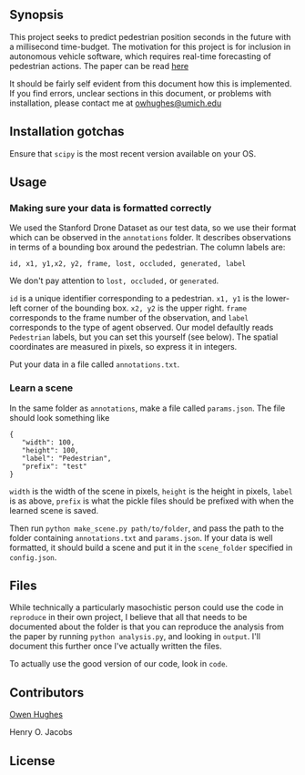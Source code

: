 ## Synopsis

This project seeks to predict pedestrian position seconds in the future with a millisecond time-budget.  The motivation for this project is for inclusion in autonomous vehicle software, which requires real-time forecasting of pedestrian actions. The paper can be read [here](google.com)

It should be fairly self evident from this document how this is implemented. If you find errors, unclear sections in this document, or problems with installation, please contact me at [owhughes@umich.edu](mailto:owhughes@umich.edu)

## Installation gotchas ##
Ensure that `scipy` is the most recent version available on your OS.


## Usage ##


### Making sure your data is formatted correctly ###

We used the Stanford Drone Dataset as our test data, so we use their format which can be observed in the ```annotations``` folder. It describes observations in terms of a bounding box around the pedestrian. The column labels are:

```id, x1, y1,x2, y2, frame, lost, occluded, generated, label```

We don't pay attention to `lost, occluded,` or `generated`. 

`id` is a unique identifier corresponding to a pedestrian. `x1, y1` is the lower-left corner of the bounding box. `x2, y2` is the upper right. `frame` corresponds to the frame number of the observation, and `label` corresponds to the type of agent observed. Our model defaultly reads `Pedestrian` labels, but you can set this yourself (see below). The spatial coordinates are measured in pixels, so express it in integers.

Put your data in a file called `annotations.txt`.

### Learn a scene ###

In the same folder as `annotations`, make a file called `params.json`. The file should look something like 

```
{
   "width": 100,
   "height": 100,
   "label": "Pedestrian",
   "prefix": "test"
}
```

`width` is the width of the scene in pixels, `height` is the height in pixels, `label` is as above, `prefix` is what the pickle files should be prefixed with when the learned scene is saved.

Then run `python make_scene.py path/to/folder`, and pass the path to the folder containing `annotations.txt` and `params.json`. If your data is well formatted, it should build a scene and put it in the `scene_folder` specified in `config.json`.


## Files

While technically a particularly masochistic person could use the code in ```reproduce``` in their own project, I believe that all that needs to be documented about the  folder is that you can reproduce the analysis from the paper by running ```python analysis.py```, and looking in ```output```. I'll document this further once I've actually written the files.

To actually use the good version of our code, look in ```code```. 


## Contributors

[Owen Hughes](mailto:owhughes@umich.edu)

Henry O. Jacobs

## License


